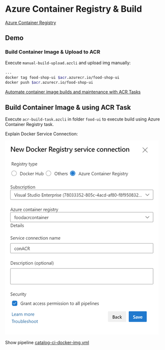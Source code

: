 # Azure Container Registry & Build

[Azure Container Registry](https://docs.microsoft.com/en-us/azure/container-registry/)

## Demo

### Build Container Image & Upload to ACR

Execute `manual-build-upload.azcli` and upload img manually:

```bash
...
docker tag food-shop-ui $acr.azurecr.io/food-shop-ui
docker push $acr.azurecr.io/food-shop-ui
```

[Automate container image builds and maintenance with ACR Tasks](https://docs.microsoft.com/en-us/azure/container-registry/container-registry-tasks-overview)

## Build Container Image & using ACR Task

Execute `acr-build-task.azcli` in folder `food-ui` to execute build using Azure Container Registry task.

Explain Docker Service Connection:

![ac-arc](_images/sc-acr.png)

Show pipeline [catalog-ci-docker-img.yml](https://github.com/arambazamba/food-app/blob/master/deploy/az-pipelines/catalog-ci-docker-img.yml)